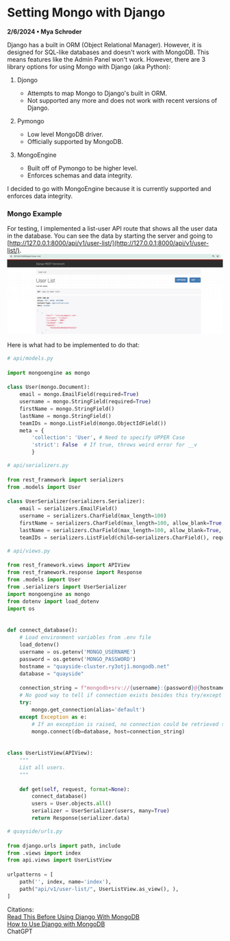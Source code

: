 # Setting Mongo with Django

**2/6/2024 • Mya Schroder**

Django has a built in ORM (Object Relational Manager). However, it is designed for SQL-like databases and doesn't work with MongoDB. This means features like the Admin Panel won't work. However, there are 3 library options for using Mongo with Django (aka Python):

1. Djongo

   - Attempts to map Mongo to Django's built in ORM.
   - Not supported any more and does not work with recent versions of Django.

2. Pymongo

   - Low level MongoDB driver.
   - Officially supported by MongoDB.

3. MongoEngine
   - Built off of Pymongo to be higher level.
   - Enforces schemas and data integrity.

I decided to go with MongoEngine because it is currently supported and enforces data integrity.

### Mongo Example

For testing, I implemented a list-user API route that shows all the user data in the database. You can see the data by starting the server and going to [http://127.0.0.1:8000/api/v1/user-list/](http://127.0.0.1:8000/api/v1/user-list/). ![userListAPI](../../_media/userListAPI.png) 

Here is what had to be implemented to do that:

```py
# api/models.py

import mongoengine as mongo

class User(mongo.Document):
    email = mongo.EmailField(required=True)
    username = mongo.StringField(required=True)
    firstName = mongo.StringField()
    lastName = mongo.StringField()
    teamIDs = mongo.ListField(mongo.ObjectIdField())
    meta = {
        'collection': 'User', # Need to specify UPPER Case
        'strict': False  # If true, throws weird error for __v
        }  

```

```py
# api/serializers.py

from rest_framework import serializers
from .models import User

class UserSerializer(serializers.Serializer):
    email = serializers.EmailField()
    username = serializers.CharField(max_length=100)
    firstName = serializers.CharField(max_length=100, allow_blank=True, required=False)
    lastName = serializers.CharField(max_length=100, allow_blank=True, required=False)
    teamIDs = serializers.ListField(child=serializers.CharField(), required=False)

```

```py
# api/views.py

from rest_framework.views import APIView
from rest_framework.response import Response
from .models import User
from .serializers import UserSerializer
import mongoengine as mongo
from dotenv import load_dotenv
import os


def connect_database():
    # Load environment variables from .env file
    load_dotenv()
    username = os.getenv('MONGO_USERNAME')
    password = os.getenv('MONGO_PASSWORD')
    hostname = "quayside-cluster.ry3otj1.mongodb.net"
    database = "quayside"

    connection_string = f"mongodb+srv://{username}:{password}@{hostname}/{database}?retryWrites=true&w=majority"
    # No good way to tell if connection exists besides this try/except
    try:
        mongo.get_connection(alias='default')
    except Exception as e:
        # If an exception is raised, no connection could be retrieved so create one
        mongo.connect(db=database, host=connection_string)
    

class UserListView(APIView):
    """
    List all users.
    """

    def get(self, request, format=None):
        connect_database()
        users = User.objects.all()
        serializer = UserSerializer(users, many=True)
        return Response(serializer.data)
```

```py
# quayside/urls.py

from django.urls import path, include
from .views import index
from api.views import UserListView

urlpatterns = [
    path('', index, name='index'),
    path("api/v1/user-list/", UserListView.as_view(), ),
] 
```


Citations: <br>
[Read This Before Using Django With MongoDB](https://www.mongodb.com/compatibility/mongodb-and-django) <br>
[How to Use Django with MongoDB](https://www.mongodb.com/compatibility/mongodb-and-django) <br>
ChatGPT
